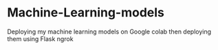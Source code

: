 # Machine-Learning-models
Deploying my machine learning models on Google colab then deploying them using Flask ngrok
